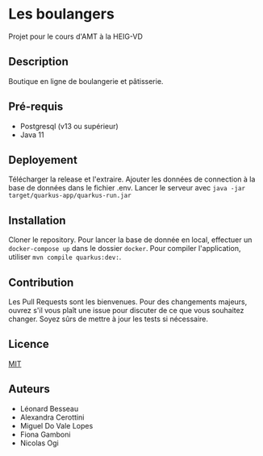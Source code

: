 # Les boulangers
Projet pour le cours d'AMT à la HEIG-VD

## Description
Boutique en ligne de boulangerie et pâtisserie.

## Pré-requis
- Postgresql (v13 ou supérieur)
- Java 11

## Deployement
Télécharger la release et l'extraire. Ajouter les données de connection à la base de données dans le fichier .env.
Lancer le serveur avec `java -jar target/quarkus-app/quarkus-run.jar`


## Installation
Cloner le repository. Pour lancer la base de donnée en local, effectuer un `docker-compose up` dans le dossier `docker`. 
Pour compiler l'application, utiliser `mvn compile quarkus:dev:`.


## Contribution
Les Pull Requests sont les bienvenues. Pour des changements majeurs, ouvrez s'il vous plaît une issue pour discuter de ce que vous souhaitez changer.
Soyez sûrs de mettre à jour les tests si nécessaire.

## Licence
[MIT](https://choosealicense.com/licenses/mit/)

## Auteurs
- Léonard Besseau
- Alexandra Cerottini
- Miguel Do Vale Lopes
- Fiona Gamboni
- Nicolas Ogi
